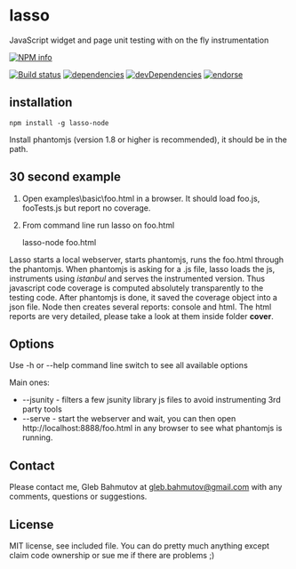 lasso
=====

JavaScript widget and page unit testing with on the fly instrumentation

[![NPM info][nodei.co]](https://npmjs.org/package/lasso)

[![Build status][lasso-ci-image]][lasso-ci-url]
[![dependencies][dependencies-image]][dependencies-url]
[![devDependencies][devDependencies-image]][devDependencies-url]
[![endorse][endorse-image]][endorse-url]

installation
------------

	npm install -g lasso-node

Install phantomjs (version 1.8 or higher is recommended), it should be in the path.

30 second example
-----------------

1. Open examples\basic\foo.html in a browser. It should load foo.js, fooTests.js but report no coverage.
2. From command line run lasso on foo.html

	lasso-node foo.html

Lasso starts a local webserver, starts phantomjs, runs the foo.html through the phantomjs.
When phantomjs is asking for a .js file, lasso loads the js, instruments using *istanbul* and serves the instrumented version. Thus javascript code coverage is computed absolutely transparently to the testing code. After phantomjs is done, it saved the coverage object into a json file. Node then creates several reports: console and html. The html reports are very detailed, please take a look at them inside folder **cover**.


Options
-------

Use -h or --help command line switch to see all available options

Main ones:

+ --jsunity - filters a few jsunity library js files to avoid instrumenting 3rd party tools
+ --serve - start the webserver and wait, you can then open http://localhost:8888/foo.html in any browser to see what phantomjs is running.

Contact
-------
Please contact me, Gleb Bahmutov at gleb.bahmutov@gmail.com with any comments, questions or suggestions.

License
-------

MIT license, see included file. You can do pretty much anything except claim code ownership or sue me if there are problems ;)

[lasso-ci-image]: https://travis-ci.org/bahmutov/lasso.png?branch=master
[lasso-ci-url]: https://travis-ci.org/bahmutov/lasso

[nodei.co]: https://nodei.co/npm/lasso.png?downloads=true
[dependencies-image]: https://david-dm.org/bahmutov/lasso.png
[dependencies-url]: https://david-dm.org/bahmutov/lasso
[devDependencies-image]: https://david-dm.org/bahmutov/lasso/dev-status.png
[devDependencies-url]: https://david-dm.org/bahmutov/lasso#info=devDependencies
[endorse-image]: https://api.coderwall.com/bahmutov/endorsecount.png
[endorse-url]: https://coderwall.com/bahmutov
